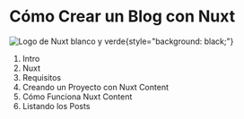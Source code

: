 # Cómo Crear un Blog con Nuxt

![Logo de Nuxt blanco y verde](/../nuxt-logo-green-white.png){style="background: black;"}

1. Intro
1. Nuxt
1. Requisitos
1. Creando un Proyecto con Nuxt Content
1. Cómo Funciona Nuxt Content
1. Listando los Posts
